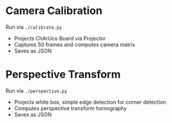 # Camera Calibration
Run via `./calibrate.py`
- Projects ChArUco Board via Projector
- Captures 50 frames and computes camera matrix
- Saves as JSON

# Perspective Transform
Run via `./perspective.py` 
- Projects white box, simple edge detection for corner detection
- Computes perspective transform homography
- Saves as JSON
